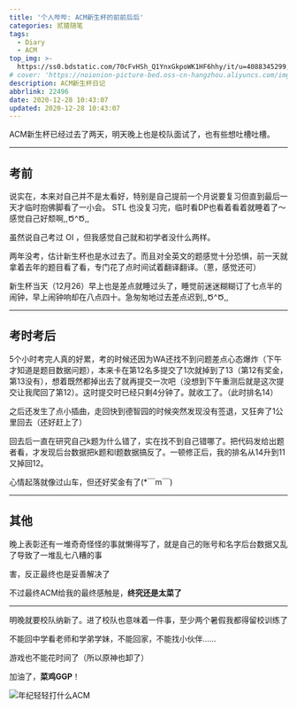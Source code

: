 ```yaml
---
title: '个人哔哔: ACM新生杯的前前后后'
categories: 贰猹随笔
tags:
  - Diary
  - ACM
top_img: >-
  https://ss0.bdstatic.com/70cFvHSh_Q1YnxGkpoWK1HF6hhy/it/u=4088345299,2353129269&fm=26&gp=0.jpg
# cover: 'https://noionion-picture-bed.oss-cn-hangzhou.aliyuncs.com/img/acm_cover.png'
description: ACM新生杯日记
abbrlink: 22496
date: 2020-12-28 10:43:07
updated: 2020-12-28 10:43:07
---
```


ACM新生杯已经过去了两天，明天晚上也是校队面试了，也有些想吐槽吐槽。

--------

## 考前

说实在，本来对自己并不是太看好，特别是自己提前一个月说要复习但直到最后一天才临时抱佛脚看了一小会。
STL 也没复习完，临时看DP也看着看着就睡着了～
感觉自己好颓啊,,Ծ^Ծ,,

虽然说自己考过 OI ，但我感觉自己就和初学者没什么两样。

两年没考，估计新生杯也是水过去了。而且对全英文的题感觉十分恐惧，前一天就拿着去年的题目看了看，专门花了点时间试着翻译翻译。（蒽，感觉还可）

新生杯当天（12月26）早上也是差点就睡过头了，睡觉前迷迷糊糊订了七点半的闹钟，早上闹钟响却在八点四十。急匆匆地过去差点迟到,,Ծ^Ծ,,

--------

## 考时考后

5个小时考完人真的好累，考的时候还因为WA还找不到问题差点心态爆炸（下午才知道是题目数据问题），本来卡在第12名多提交了1次就掉到了13（第12有奖金，第13没有），想着既然都掉出去了就再提交一次吧（没想到下午重测后就是这次提交让我爬回了第12）。这时提交时已经只剩4分钟了。就收工了。（此时排名14）

之后还发生了点小插曲，走回快到德智园的时候突然发现没有签退，又狂奔了1公里回去（还好赶上了）

回去后一直在研究自己k题为什么错了，实在找不到自己错哪了。把代码发给出题者看，才发现后台数据把k题和l题数据搞反了。一顿修正后，我的排名从14升到11又掉回12。

心情起落就像过山车，但还好奖金有了(*￣m￣)

--------

## 其他

晚上表彰还有一堆奇奇怪怪的事就懒得写了，就是自己的账号和名字后台数据又乱了导致了一堆乱七八糟的事

害，反正最终也是妥善解决了

不过最终ACM给我的最终感触是，**终究还是太菜了**

--------

明晚就要校队纳新了。进了校队也意味着一件事，至少两个暑假我都得留校训练了

不能回中学看老师和学弟学妹，不能回家，不能找小伙伴……

游戏也不能花时间了（所以原神也卸了）

加油了，**菜鸡GGP**！

![年纪轻轻打什么ACM](https://noionion-picture-bed.oss-cn-hangzhou.aliyuncs.com/img/ACM.jpg)
